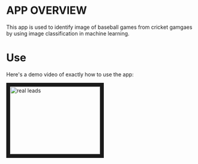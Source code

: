 # APP OVERVIEW

This app is used to identify image of baseball games from cricket gamgaes by using image classification in machine learning. 


# Use
Here's a demo video of exactly how to use the app:

<a href="https://youtu.be/okR6wXTblYY" target="_blank"><img src="http://img.youtube.com/vi/okR6wXTblYY/0.jpg"
alt="real leads" width="240" height="180" border="10" /></a>


